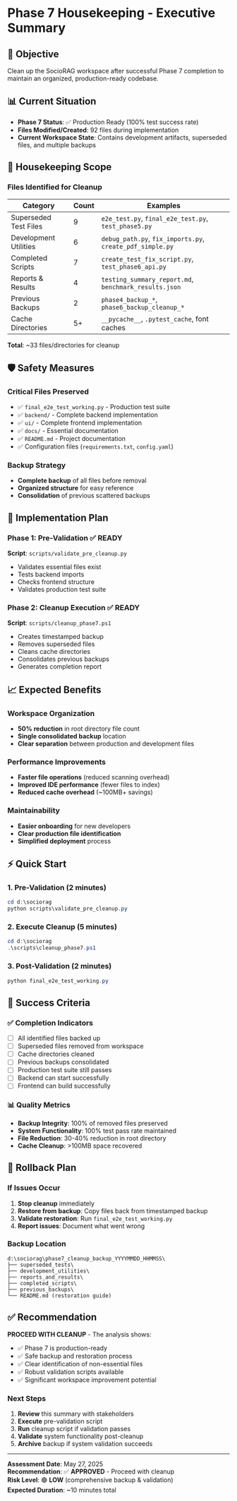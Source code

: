 # Phase 7 Housekeeping - Executive Summary

## 🎯 Objective
Clean up the SocioRAG workspace after successful Phase 7 completion to maintain an organized, production-ready codebase.

## 📊 Current Situation
- **Phase 7 Status**: ✅ Production Ready (100% test success rate)
- **Files Modified/Created**: 92 files during implementation
- **Current Workspace State**: Contains development artifacts, superseded files, and multiple backups

## 🧹 Housekeeping Scope

### Files Identified for Cleanup
| Category | Count | Examples |
|----------|-------|----------|
| Superseded Test Files | 9 | `e2e_test.py`, `final_e2e_test.py`, `test_phase5.py` |
| Development Utilities | 6 | `debug_path.py`, `fix_imports.py`, `create_pdf_simple.py` |
| Completed Scripts | 7 | `create_test_fix_script.py`, `test_phase6_api.py` |
| Reports & Results | 4 | `testing_summary_report.md`, `benchmark_results.json` |
| Previous Backups | 2 | `phase4_backup_*`, `phase6_backup_cleanup_*` |
| Cache Directories | 5+ | `__pycache__`, `.pytest_cache`, font caches |

**Total**: ~33 files/directories for cleanup

## 🛡️ Safety Measures

### Critical Files Preserved
- ✅ `final_e2e_test_working.py` - Production test suite
- ✅ `backend/` - Complete backend implementation  
- ✅ `ui/` - Complete frontend implementation
- ✅ `docs/` - Essential documentation
- ✅ `README.md` - Project documentation
- ✅ Configuration files (`requirements.txt`, `config.yaml`)

### Backup Strategy
- **Complete backup** of all files before removal
- **Organized structure** for easy reference
- **Consolidation** of previous scattered backups

## 🚀 Implementation Plan

### Phase 1: Pre-Validation ✅ READY
**Script**: `scripts/validate_pre_cleanup.py`
- Validates essential files exist
- Tests backend imports
- Checks frontend structure
- Validates production test suite

### Phase 2: Cleanup Execution ✅ READY  
**Script**: `scripts/cleanup_phase7.ps1`
- Creates timestamped backup
- Removes superseded files
- Cleans cache directories
- Consolidates previous backups
- Generates completion report

## 📈 Expected Benefits

### Workspace Organization
- **50% reduction** in root directory file count
- **Single consolidated backup** location
- **Clear separation** between production and development files

### Performance Improvements
- **Faster file operations** (reduced scanning overhead)
- **Improved IDE performance** (fewer files to index)
- **Reduced cache overhead** (~100MB+ savings)

### Maintainability
- **Easier onboarding** for new developers
- **Clear production file identification**
- **Simplified deployment** process

## ⚡ Quick Start

### 1. Pre-Validation (2 minutes)
```powershell
cd d:\sociorag
python scripts\validate_pre_cleanup.py
```

### 2. Execute Cleanup (5 minutes)
```powershell
cd d:\sociorag
.\scripts\cleanup_phase7.ps1
```

### 3. Post-Validation (2 minutes)
```powershell
python final_e2e_test_working.py
```

## 🎯 Success Criteria

### ✅ Completion Indicators
- [ ] All identified files backed up
- [ ] Superseded files removed from workspace
- [ ] Cache directories cleaned
- [ ] Previous backups consolidated
- [ ] Production test suite still passes
- [ ] Backend can start successfully
- [ ] Frontend can build successfully

### 📊 Quality Metrics
- **Backup Integrity**: 100% of removed files preserved
- **System Functionality**: 100% test pass rate maintained
- **File Reduction**: 30-40% reduction in root directory
- **Cache Cleanup**: >100MB space recovered

## 🔄 Rollback Plan

### If Issues Occur
1. **Stop cleanup** immediately
2. **Restore from backup**: Copy files back from timestamped backup
3. **Validate restoration**: Run `final_e2e_test_working.py`
4. **Report issues**: Document what went wrong

### Backup Location
```
d:\sociorag\phase7_cleanup_backup_YYYYMMDD_HHMMSS\
├── superseded_tests\
├── development_utilities\
├── reports_and_results\
├── completed_scripts\
├── previous_backups\
└── README.md (restoration guide)
```

## ✅ Recommendation

**PROCEED WITH CLEANUP** - The analysis shows:
- ✅ Phase 7 is production-ready
- ✅ Safe backup and restoration process
- ✅ Clear identification of non-essential files
- ✅ Robust validation scripts available
- ✅ Significant workspace improvement potential

### Next Steps
1. **Review** this summary with stakeholders
2. **Execute** pre-validation script
3. **Run** cleanup script if validation passes
4. **Validate** system functionality post-cleanup
5. **Archive** backup if system validation succeeds

---

**Assessment Date**: May 27, 2025  
**Recommendation**: ✅ **APPROVED** - Proceed with cleanup  
**Risk Level**: 🟢 **LOW** (comprehensive backup & validation)  
**Expected Duration**: ~10 minutes total
